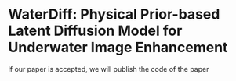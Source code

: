 # WaterDiff: Physical Prior-based Latent Diffusion Model for Underwater Image Enhancement
If our paper is accepted, we will publish the code of the paper
